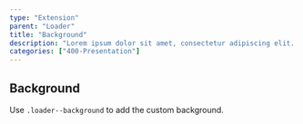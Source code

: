 ```yaml
---
type: "Extension"
parent: "Loader"
title: "Background"
description: "Lorem ipsum dolor sit amet, consectetur adipiscing elit. Nunc tempus laoreet leo sit amet iaculis."
categories: ["400-Presentation"]
---
```


## Background

Use `.loader--background` to add the custom background.

<demo>
  <demovanilla src="inline/core/loader/background-spinner">
  </demovanilla>
  <demovanilla src="inline/core/loader/background-direction">
  </demovanilla>
  <demovanilla src="inline/core/loader/background-size">
  </demovanilla>
</demo>
